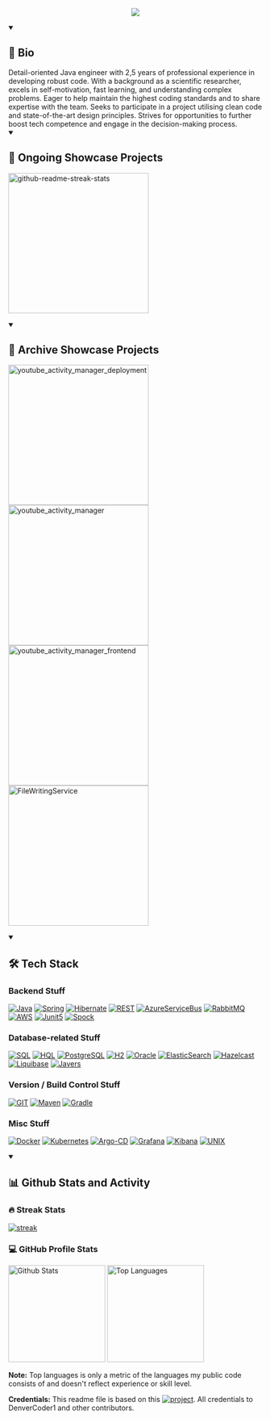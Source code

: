 <p align="center">
  <!-- Typing SVG by DenverCoder1 - https://github.com/DenverCoder1/readme-typing-svg -->
  <a href="https://github.com/DenverCoder1/readme-typing-svg">
    <img src="https://readme-typing-svg.demolab.com/?lines=Skilled+Java+Developer;3+years+of+coding+experience;detail-oriented;proactive+and+team-oriented&font=Fira%20Code&center=true&width=440&height=45&color=f75c7e&vCenter=true&pause=1000&size=22" /></a>
</p>

<details open> 
  <summary><h2>👷 Bio</h2></summary>
Detail-oriented Java engineer with 2,5 years of professional experience in developing robust code. With a background as a scientific researcher, excels in self-motivation, fast learning, and understanding complex problems. Eager to help maintain the highest coding standards and to share expertise with the team. Seeks to
participate in a project utilising clean code and state-of-the-art design principles. Strives for opportunities to further boost tech competence and engage in the decision-making process.
</details>


<details open> 
  <summary><h2>📘 Ongoing Showcase Projects</h2></summary>

  <!-- Repo info cards - https://github.com/anuraghazra/github-readme-stats -->
  <!-- Small repo cards (fork) - https://github.com/DenverCoder1/github-readme-stats -->
  <p align="left">
    <a href="https://github.com/jlisok/problem_solving"><img width="278" src="https://denvercoder1-github-readme-stats.vercel.app/api/pin/?username=jlisok&repo=problem_solving&theme=react&bg_color=1F222E&title_color=F85D7F&hide_border=true&icon_color=F8D866&show_icons=false" alt="github-readme-streak-stats"></a>
</details>

<details open> 
  <summary><h2>📕 Archive Showcase Projects</h2></summary>

  <!-- Small repo cards https://github.com/DenverCoder1/github-readme-stats (fork of anuraghazra/github-readme-stats) -->
  <p align="left">
    <a href="https://github.com/jlisok/youtube_activity_manager_deployment"><img width="278" src="https://denvercoder1-github-readme-stats.vercel.app/api/pin/?username=jlisok&repo=youtube_activity_manager_deployment&theme=react&bg_color=1F222E&title_color=F85D7F&hide_border=true&icon_color=F8D866&show_icons=false&show_description=false" alt="youtube_activity_manager_deployment"></a>
    <a href="https://github.com/jlisok/youtube_activity_manager"><img width="278" src="https://denvercoder1-github-readme-stats.vercel.app/api/pin/?username=jlisok&repo=youtube_activity_manager&theme=react&bg_color=1F222E&title_color=F85D7F&hide_border=true&icon_color=F8D866&show_icons=false&show_description=false" alt="youtube_activity_manager"></a>
    <a href="https://github.com/jlisok/youtube_activity_manager_frontend"><img width="278" src="https://denvercoder1-github-readme-stats.vercel.app/api/pin/?username=jlisok&repo=youtube_activity_manager_frontend&theme=react&bg_color=1F222E&title_color=F85D7F&hide_border=true&icon_color=F8D866&show_icons=false&show_description=false" alt="youtube_activity_manager_frontend"></a>
    <a href="https://github.com/jlisok/FileWritingService"><img width="278" src="https://denvercoder1-github-readme-stats.vercel.app/api/pin/?username=jlisok&repo=FileWritingService&theme=react&bg_color=1F222E&title_color=F85D7F&hide_border=true&icon_color=F8D866&show_icons=false&show_description=false" alt="FileWritingService"></a>
  </p>
</details>


<details open> 
  <summary><h2>🛠️ Tech Stack</h2></summary>
  <!-- Some badges are from https://github.com/Ileriayo/markdown-badges -->

  <h3> Backend Stuff</h3>

  <p>
      <a href=""><img alt="Java" src="https://custom-icon-badges.demolab.com/badge/Java-9C033A.svg?logoColor=white"></a>
      <a href=""><img alt="Spring" src="https://img.shields.io/badge/Spring-9C033A.svg?logoColor=white"></a>
      <a href=""><img alt="Hibernate" src="https://img.shields.io/badge/Hibernate-9C033A.svg?logoColor=white"></a>
      <a href=""><img alt="REST" src="https://img.shields.io/badge/REST-9C033A.svg?logoColor=white"></a>
      <a href=""><img alt="AzureServiceBus" src="https://img.shields.io/badge/AzureServiceBus-9C033A.svg?logoColor=white"></a>
      <a href=""><img alt="RabbitMQ" src="https://img.shields.io/badge/RabbitMQ-9C033A.svg?&logoColor=white"></a>
      <a href=""><img alt="AWS" src="https://img.shields.io/badge/AWS-9C033A.svg?&logoColor=white"></a>
      <a href=""><img alt="Junit5" src="https://img.shields.io/badge/Junit5-9C033A.svg?&logoColor=white"></a>
      <a href=""><img alt="Spock" src="https://img.shields.io/badge/Spock-9C033A.svg?&logoColor=white"></a>
   
  <h3> Database-related Stuff</h3>

  <p>
    <a href="#"><img alt="SQL" src="https://img.shields.io/badge/SQL-9C033A.svg?logoColor=white"></a>
    <a href="#"><img alt="HQL" src="https://img.shields.io/badge/HQL-9C033A.svg?logoColor=white"></a>
    <a href="#"><img alt="PostgreSQL" src="https://img.shields.io/badge/PostgreSQL-9C033A.svg?logoColor=white"></a>
    <a href="#"><img alt="H2" src="https://img.shields.io/badge/H2-9C033A.svg?logoColor=white"></a>
    <a href="#"><img alt="Oracle" src="https://img.shields.io/badge/Oracle-9C033A.svg?logoColor=white"></a>
    <a href="#"><img alt="ElasticSearch" src="https://img.shields.io/badge/ElasticSearch-9C033A.svg?logoColor=white"></a>
    <a href="#"><img alt="Hazelcast" src="https://img.shields.io/badge/Hazelcast-9C033A.svg?logoColor=white"></a>
    <a href="#"><img alt="Liquibase" src="https://img.shields.io/badge/Liquibase-9C033A.svg?logoColor=white"></a>
    <a href="#"><img alt="Javers" src="https://img.shields.io/badge/Javers-9C033A.svg?logoColor=white"></a>
  </p>

  <h3> Version / Build Control Stuff</h3>

  <p>
    <a href="#"><img alt="GIT" src="https://img.shields.io/badge/GIT-9C033A.svg?logoColor=white"></a>
    <a href="#"><img alt="Maven" src="https://img.shields.io/badge/Maven-9C033A.svg?logoColor=white"></a>
    <a href="#"><img alt="Gradle" src="https://img.shields.io/badge/Gradle-9C033A.svg?logoColor=white"></a>
  </p>
  
  <h3> Misc Stuff</h3>

  <p>
    <a href="#"><img alt="Docker" src="https://img.shields.io/badge/Docker-9C033A.svg?logoColor=white"></a>
    <a href="#"><img alt="Kubernetes" src="https://img.shields.io/badge/Kubernetes-9C033A.svg?logoColor=white"></a>
    <a href="#"><img alt="Argo-CD" src="https://img.shields.io/badge/ArgoCD-9C033A.svg?logoColor=white"></a>
    <a href="#"><img alt="Grafana" src="https://img.shields.io/badge/Grafana-9C033A.svg?logoColor=white"></a>
    <a href="#"><img alt="Kibana" src="https://img.shields.io/badge/Kibana-9C033A.svg?logoColor=white"></a>
    <a href="#"><img alt="UNIX" src="https://img.shields.io/badge/UNIX-9C033A.svg?logoColor=white"></a>
  </p>
  
</details>

<details open> 
  <summary><h2>📊 Github Stats and Activity</h2></summary>

  <h3>🔥 Streak Stats</h3>

  <!-- GitHub Readme Streak Stats - https://github.com/DenverCoder1/github-readme-streak-stats -->
  <p>
    <a href="https://github.com/DenverCoder1/github-readme-streak-stats">
      <img title="🔥 Get streak stats for your profile at git.io/streak-stats" alt="streak" src="https://streak-stats.demolab.com/?user=jlisok&theme=monokai-metallian&hide_border=true"/>
    </a>
  </p>

  <h3>💻 GitHub Profile Stats</h3>

  <!-- https://github.com/anuraghazra/github-readme-stats -->

  <a href="https://github.com/anuraghazra/github-readme-stats"><img alt="Github Stats" src="https://denvercoder1-github-readme-stats.vercel.app/api/?username=jlisok&show_icons=true&include_all_commits=true&count_private=true&theme=react&hide_border=true&bg_color=1F222E&title_color=F85D7F&icon_color=F8D866" height="192px"/></a>
  <a href="https://github.com/anuraghazra/github-readme-stats"><img alt="Top Languages" src="https://denvercoder1-github-readme-stats.vercel.app/api/top-langs/?username=jlisok&langs_count=8&layout=compact&theme=react&hide_border=true&bg_color=1F222E&title_color=F85D7F&icon_color=F8D866&hide=Jupyter%20Notebook,Roff" height="192px"/></a>
  <br/>

  <b>Note:</b> Top languages is only a metric of the languages my public code consists of and doesn't reflect experience or skill level.
</details>

<b>Credentials:</b> This readme file is based on this <a href="https://github.com/DenverCoder1/DenverCoder1.git"><img alt="project" src="https://img.shields.io/badge/project-9C033A.svg?logoColor=white"></a>. All credentials to DenverCoder1 and other contributors.
